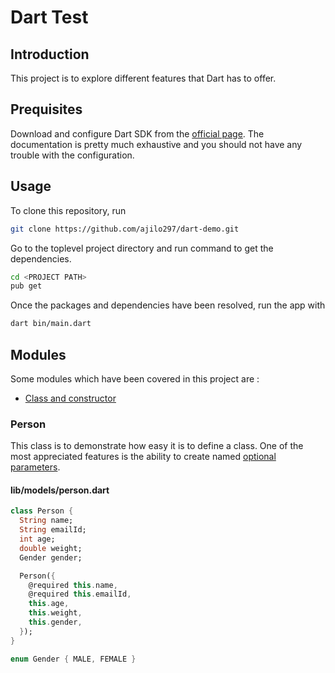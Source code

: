 # Dart Test

## Introduction
This project is to explore different features that Dart has to offer.

## Prequisites
Download and configure Dart SDK from the [official page](https://www.dartlang.org/tools/sdk#install). The documentation is pretty much exhaustive and you should not have any trouble with the configuration.

## Usage
To clone this repository, run 
```bash
git clone https://github.com/ajilo297/dart-demo.git
```
Go to the toplevel project directory and run command to get the dependencies.
```bash
cd <PROJECT PATH>
pub get
```
Once the packages and dependencies have been resolved, run the app with
```bash
dart bin/main.dart
```
## Modules

Some modules which have been covered in this project are :
- [Class and constructor](#Person)

### Person
This class is to demonstrate how easy it is to define a class. One of the most appreciated features is the ability to create named [optional parameters](https://www.dartlang.org/guides/language/language-tour#functions).
#### lib/models/person.dart
```dart
class Person {
  String name;
  String emailId;
  int age;
  double weight;
  Gender gender;

  Person({
    @required this.name,
    @required this.emailId,
    this.age,
    this.weight,
    this.gender,
  });
}

enum Gender { MALE, FEMALE }
```